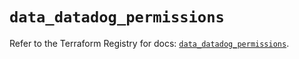 # `data_datadog_permissions`

Refer to the Terraform Registry for docs: [`data_datadog_permissions`](https://registry.terraform.io/providers/datadog/datadog/3.48.1/docs/data-sources/permissions).
